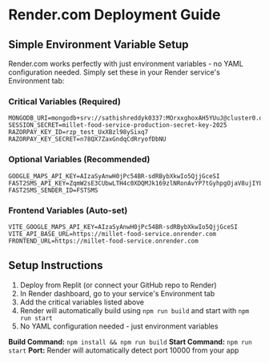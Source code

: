# Render.com Deployment Guide

## Simple Environment Variable Setup

Render.com works perfectly with just environment variables - no YAML configuration needed. Simply set these in your Render service's Environment tab:

### Critical Variables (Required)
```
MONGODB_URI=mongodb+srv://sathishreddyk0337:MOrxxghoxAH5YUuJ@cluster0.qtzr9hy.mongodb.net/Aayuv
SESSION_SECRET=millet-food-service-production-secret-key-2025
RAZORPAY_KEY_ID=rzp_test_UxXBzl98ySixq7
RAZORPAY_KEY_SECRET=n78QX7ZaxGndqCdRryofDbNU
```

### Optional Variables (Recommended)
```
GOOGLE_MAPS_API_KEY=AIzaSyAnwH0jPc54BR-sdRBybXkwIo5QjjGceSI
FAST2SMS_API_KEY=ZqmW2sE3CUbwLTH4c0XDQMJk169zlNRonAvYP7tGyhpgOjaV8ujIYLf1CMOBQaKR93qdcE6ySmTZrNW5
FAST2SMS_SENDER_ID=FSTSMS
```

### Frontend Variables (Auto-set)
```
VITE_GOOGLE_MAPS_API_KEY=AIzaSyAnwH0jPc54BR-sdRBybXkwIo5QjjGceSI
VITE_API_BASE_URL=https://millet-food-service.onrender.com
FRONTEND_URL=https://millet-food-service.onrender.com
```

## Setup Instructions

1. Deploy from Replit (or connect your GitHub repo to Render)
2. In Render dashboard, go to your service's Environment tab
3. Add the critical variables listed above
4. Render will automatically build using `npm run build` and start with `npm run start`
5. No YAML configuration needed - just environment variables

**Build Command:** `npm install && npm run build`
**Start Command:** `npm run start`
**Port:** Render will automatically detect port 10000 from your app